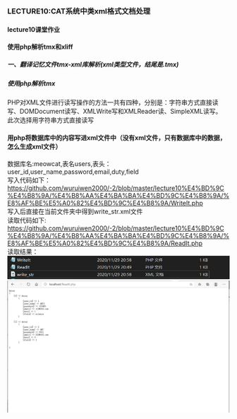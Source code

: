 ### LECTURE10:CAT系统中类xml格式文档处理  
#### lecture10课堂作业  
#### 使用php解析tmx和xliff  
##### 一、翻译记忆文件tmx-xml库解析(xml类型文件，结尾是.tmx)
##### 使用php解析tmx
PHP对XML文件进行读写操作的方法一共有四种，分别是：字符串方式直接读写、DOMDocument读写、XMLWrite写和XMLReader读、SimpleXML读写。  
此次选择用字符串方式直接读写
#### 用php将数据库中的内容写进xml文件中（没有xml文件，只有数据库中的数据，怎么生成xml文件）  
数据库名:meowcat,表名users,表头：user_id,user_name,password,email,duty,field  
写入代码如下：
https://github.com/wuruiwen2000/-2/blob/master/lecture10%E4%BD%9C%E4%B8%9A/%E4%B8%AA%E4%BA%BA%E4%BD%9C%E4%B8%9A/%E8%AF%BE%E5%A0%82%E4%BD%9C%E4%B8%9A/WriteIt.php  
写入后直接在当前文件夹中得到write_str.xml文件  
读取代码如下:
https://github.com/wuruiwen2000/-2/blob/master/lecture10%E4%BD%9C%E4%B8%9A/%E4%B8%AA%E4%BA%BA%E4%BD%9C%E4%B8%9A/%E8%AF%BE%E5%A0%82%E4%BD%9C%E4%B8%9A/ReadIt.php  
读取结果：  
![image](https://github.com/wuruiwen2000/-2/blob/master/lecture10%E4%BD%9C%E4%B8%9A/%E4%B8%AA%E4%BA%BA%E4%BD%9C%E4%B8%9A/%E8%AF%BE%E5%A0%82%E4%BD%9C%E4%B8%9A/10-1.PNG)
![iamge](https://github.com/wuruiwen2000/-2/blob/master/lecture10%E4%BD%9C%E4%B8%9A/%E4%B8%AA%E4%BA%BA%E4%BD%9C%E4%B8%9A/%E8%AF%BE%E5%A0%82%E4%BD%9C%E4%B8%9A/10-2.PNG)

